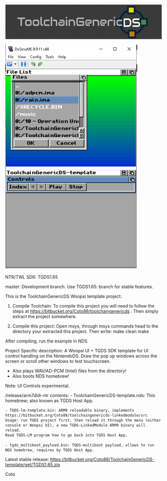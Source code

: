 ![ToolchainGenericDS](img/TGDS-Logo.png)

![ToolchainGenericDS](img/TGDS-WoopsiUI-example.png)

NTR/TWL SDK: TGDS1.65

master: Development branch. Use TGDS1.65: branch for stable features.

This is the ToolchainGenericDS Woopsi template project:

1.	Compile Toolchain:
To compile this project you will need to follow the steps at https://bitbucket.org/Coto88/toolchaingenericds :
Then simply extract the project somewhere.

2.	Compile this project: 
Open msys, through msys commands head to the directory your extracted this project.
Then write:
make clean <enter>
make <enter>

After compiling, run the example in NDS. 

Project Specific description:
A Woopsi UI + TGDS SDK template for UI control handling on the NintendoDS. 
Draw the pop up windows across the screen or scroll other windows to test touchscreen. 
- Also plays WAV/AD-PCM (Intel) files from the directory!
- Also boots NDS homebrew!

Note: UI Controls experimental.

/release/arm7dldi-ntr contents:
	- ToolchainGenericDS-template.nds: This homebrew; also known as TGDS Host App.
	
	- TGDS-lm-template.bin: ARM9 reloadable binary, implements https://bitbucket.org/Coto88/toolchaingenericds-linkedmodule/src
	Usage: run TGDS project first, then reload it through the menu (either console or Woopsi UI), a new TGDS-LinkedModule ARM9 binary will reload. 
	Read TGDS-LM program how to go back into TGDS Host App.
	
	- tgds_multiboot_payload.bin: TGDS-multiboot payload, allows to run NDS homebrew, requires by TGDS Host App.

Latest stable release: https://bitbucket.org/Coto88/ToolchainGenericDS-template/get/TGDS1.65.zip


Coto